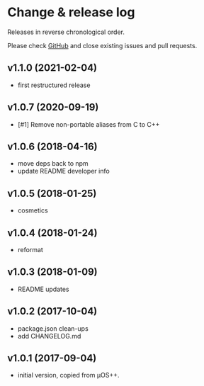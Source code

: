 # Change & release log

Releases in reverse chronological order.

Please check
[GitHub](https://github.com/micro-os-plus/diag-trace-xpack/issues/)
and close existing issues and pull requests.

## v1.1.0 (2021-02-04)

- first restructured release

## v1.0.7 (2020-09-19)

- [#1] Remove non-portable aliases from C to C++

## v1.0.6 (2018-04-16)

* move deps back to npm
* update README developer info

## v1.0.5 (2018-01-25)

* cosmetics

## v1.0.4 (2018-01-24)

* reformat

## v1.0.3 (2018-01-09)

* README updates

## v1.0.2 (2017-10-04)

* package.json clean-ups
* add CHANGELOG.md

## v1.0.1 (2017-09-04)

* initial version, copied from µOS++.


